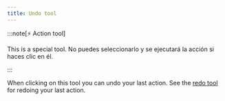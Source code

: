 ```yaml
---
title: Undo tool
---
```


:::note[⚡ Action tool]

This is a special tool.
No puedes seleccionarlo y se ejecutará la acción si haces clic en él.

:::

When clicking on this tool you can undo your last action.
See the [redo tool](redo) for redoing your last action.
